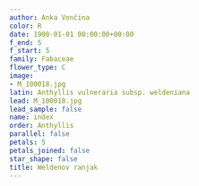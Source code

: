 ```yaml
---
author: Anka Vončina
color: R
date: 1900-01-01 00:00:00+00:00
f_end: 5
f_start: 5
family: Fabaceae
flower_type: C
image:
- M_100018.jpg
latin: Anthyllis vulneraria subsp. weldeniana
lead: M_100018.jpg
lead_sample: false
name: index
order: Anthyllis
parallel: false
petals: 5
petals_joined: false
star_shape: false
title: Weldenov ranjak
---
```


